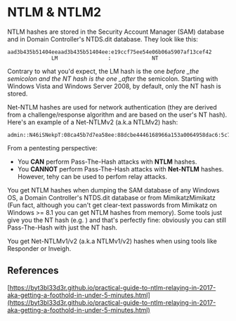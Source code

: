 # NTLM & NTLM2

NTLM hashes are stored in the Security Account Manager (SAM) database and in Domain Controller's NTDS.dit database. They look like this:

```
aad3b435b51404eeaad3b435b51404ee:e19ccf75ee54e06b06a5907af13cef42
              LM                :             NT
```

Contrary to what you'd expect, the LM hash is the one _before \_the semicolon and the NT hash is the one \_after_ the semicolon. Starting with Windows Vista and Windows Server 2008, by default, only the NT hash is stored.

Net-NTLM hashes are used for network authentication (they are derived from a challenge/response algorithm and are based on the user's NT hash). Here's an example of a Net-NTLMv2 (a.k.a NTLMv2) hash:

```
admin::N46iSNekpT:08ca45b7d7ea58ee:88dcbe4446168966a153a0064958dac6:5c7830315c7830310000000000000b45c67103d07d7b95acd12ffa11230e0000000052920b85f78d013c31cdb3b92f5d765c783030
```

From a pentesting perspective:

* You **CAN** perform Pass-The-Hash attacks with **NTLM** hashes.
* You **CANNOT** perform Pass-The-Hash attacks with **Net-NTLM** hashes. However, tehy can be used to perfom relay attacks.

You get NTLM hashes when dumping the SAM database of any Windows OS, a Domain Controller's NTDS.dit database or from MimikatzMimikatz (Fun fact, although you can't get clear-text passwords from Mimikatz on Windows >= 8.1 you can get NTLM hashes from memory). Some tools just give you the NT hash (e.g. ) and that's perfectly fine: obviously you can still Pass-The-Hash with just the NT hash.

You get Net-NTLMv1/v2 (a.k.a NTLMv1/v2) hashes when using tools like Responder or Inveigh.

## References <a href="#references" id="references"></a>

[https://byt3bl33d3r.github.io/practical-guide-to-ntlm-relaying-in-2017-aka-getting-a-foothold-in-under-5-minutes.html](https://byt3bl33d3r.github.io/practical-guide-to-ntlm-relaying-in-2017-aka-getting-a-foothold-in-under-5-minutes.html)
